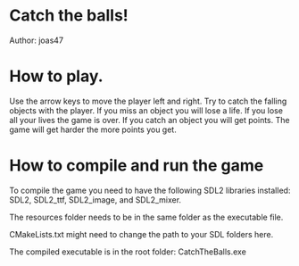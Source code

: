 # Catch the balls!
Author: joas47

# How to play.
Use the arrow keys to move the player left and right. 
Try to catch the falling objects with the player.
If you miss an object you will lose a life.
If you lose all your lives the game is over.
If you catch an object you will get points.
The game will get harder the more points you get.

# How to compile and run the game
To compile the game you need to have the following SDL2 libraries installed:
SDL2, SDL2_ttf, SDL2_image, and SDL2_mixer.

The resources folder needs to be in the same folder as the executable file.

CMakeLists.txt might need to change the path to your SDL folders here.

The compiled executable is in the root folder: CatchTheBalls.exe